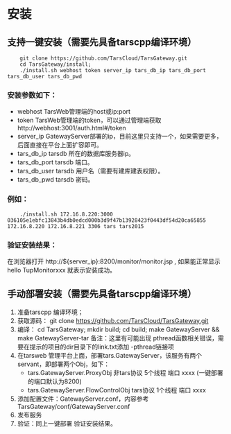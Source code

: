 # 安装

## 支持一键安装（需要先具备tarscpp编译环境）
```
    git clone https://github.com/TarsCloud/TarsGateway.git
    cd TarsGateway/install;
    ./install.sh webhost token server_ip tars_db_ip tars_db_port tars_db_user tars_db_pwd

```
### 安装参数如下：
* webhost                  TarsWeb管理端的host或ip:port
* token                    TarsWeb管理端的token，可以通过管理端获取http://webhost:3001/auth.html#/token
* server_ip                GatewayServer部署的ip，目前这里只支持一个，如果需要更多，后面直接在平台上面扩容即可。
* tars_db_ip               tarsdb 所在的数据库服务器ip。
* tars_db_port             tarsdb 端口。
* tars_db_user             tarsdb 用户名（需要有建库建表权限）。
* tars_db_pwd              tarsdb 密码。

### 例如：
```
    ./install.sh 172.16.8.220:3000 036105e1ebfc13843b4db0edcd000b3d9f47b13928423f0443df54d20ca65855 172.16.8.220 172.16.8.221 3306 tars tars2015
```
### 验证安装结果：
在浏览器打开 http://${server_ip}:8200/monitor/monitor.jsp , 如果能正常显示 hello TupMonitorxxx 就表示安装成功。

## 手动部署安装（需要先具备tarscpp编译环境）
1. 准备tarscpp 编译环境；
2. 获取源码： git clone https://github.com/TarsCloud/TarsGateway.git
3. 编译： cd TarsGateway; mkdir build; cd build; make GatewayServer && make GatewayServer-tar
备注：这里有可能出现 pthread函数相关错误，需要在提示的项目的dir目录下的link.txt添加 -pthread链接项
4. 在tarsweb 管理平台上面，部署tars.GatewayServer，该服务有两个servant，即部署两个Obj，如下：
    * tars.GatewayServer.ProxyObj           非tars协议  5个线程  端口 xxxx (一键部署的端口默认为8200)
    * tars.GatewayServer.FlowControlObj	    tars协议    1个线程  端口 xxxx
5. 添加配置文件：GatewayServer.conf，内容参考 TarsGateway/conf/GatewayServer.conf
6. 发布服务
7. 验证：同上一键部署 验证安装结果。
